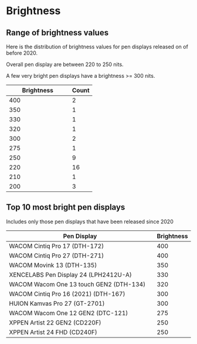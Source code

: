 # Brightness

## Range  of brightness values

Here is the distribution of brightness values for pen displays released on of before 2020.

Overall pen display are between 220 to 250 nits.

A few very bright pen displays have a brightness >= 300 nits.&#x20;

<table><thead><tr><th width="156">Brightness</th><th>Count</th></tr></thead><tbody><tr><td>400</td><td>2</td></tr><tr><td>350</td><td>1</td></tr><tr><td>330</td><td>1</td></tr><tr><td>320</td><td>1</td></tr><tr><td>300</td><td>2</td></tr><tr><td>275</td><td>1</td></tr><tr><td>250</td><td>9</td></tr><tr><td>220</td><td>16</td></tr><tr><td>210</td><td>1</td></tr><tr><td>200</td><td>3</td></tr></tbody></table>

## Top 10 most bright pen displays

Includes only those pen displays that have been released since 2020

<table><thead><tr><th width="460">Pen Display</th><th>Brightness</th></tr></thead><tbody><tr><td>WACOM Cintiq Pro 17 (DTH-172)</td><td>400</td></tr><tr><td>WACOM Cintiq Pro 27 (DTH-271)</td><td>400</td></tr><tr><td>WACOM Movink 13 (DTH-135)</td><td>350</td></tr><tr><td>XENCELABS Pen Display 24 (LPH2412U-A)</td><td>330</td></tr><tr><td>WACOM Wacom One 13 touch GEN2 (DTH-134)</td><td>320</td></tr><tr><td>WACOM Cintiq Pro 16 (2021) (DTH-167)</td><td>300</td></tr><tr><td>HUION Kamvas Pro 27 (GT-2701)</td><td>300</td></tr><tr><td>WACOM Wacom One 12 GEN2 (DTC-121)</td><td>275</td></tr><tr><td>XPPEN Artist 22 GEN2 (CD220F)</td><td>250</td></tr><tr><td>XPPEN Artist 24 FHD (CD240F)</td><td>250</td></tr></tbody></table>
